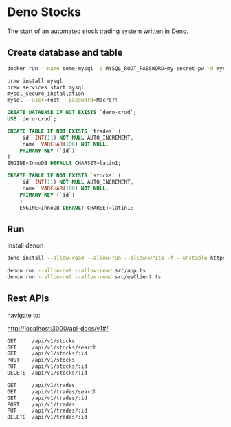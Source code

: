 # Deno Stocks

The start of an automated stock trading system written in Deno.

## Create database and table

```bash
docker run --name some-mysql -e MYSQL_ROOT_PASSWORD=my-secret-pw -d mysql:tag
```
```bash
brew install mysql
brew services start mysql
mysql_secure_installation
mysql --user=root --password=Macro7!
```

```sql
CREATE DATABASE IF NOT EXISTS `dero-crud`;
USE `dero-crud`;
```
```sql
CREATE TABLE IF NOT EXISTS `trades` (
	`id` INT(11) NOT NULL AUTO_INCREMENT,
	`name` VARCHAR(100) NOT NULL,
	PRIMARY KEY (`id`)
)
ENGINE=InnoDB DEFAULT CHARSET=latin1;
```
```sql
CREATE TABLE IF NOT EXISTS `stocks` (
    `id` INT(11) NOT NULL AUTO_INCREMENT,
    `name` VARCHAR(100) NOT NULL,
    PRIMARY KEY (`id`)
    )
    ENGINE=InnoDB DEFAULT CHARSET=latin1;
```

## Run 

Install denon
```bash
deno install --allow-read --allow-run --allow-write -f --unstable https://deno.land/x/denon/denon.ts
```

```bash
denon run --allow-net --allow-read src/app.ts
denon run --allow-net --allow-read src/wsClient.ts
```

## Rest APIs

navigate to: 

[http://localhost:3000/api-docs/v1#/](http://localhost:3000/api-docs/v1#/)

```bash
GET     /api/v1/stocks
GET     /api/v1/stocks/search
GET     /api/v1/stocks/:id
POST    /api/v1/stocks
PUT     /api/v1/stocks/:id
DELETE  /api/v1/stocks/:id
```

```bash
GET     /api/v1/trades
GET     /api/v1/trades/search
GET     /api/v1/trades/:id
POST    /api/v1/trades
PUT     /api/v1/trades/:id
DELETE  /api/v1/trades/:id
```
